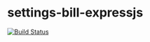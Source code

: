 # settings-bill-expressjs
[![Build Status](https://app.travis-ci.com/Viollah/settings-bill-expressjs.svg?branch=master)](https://app.travis-ci.com/Viollah/settings-bill-expressjs)

